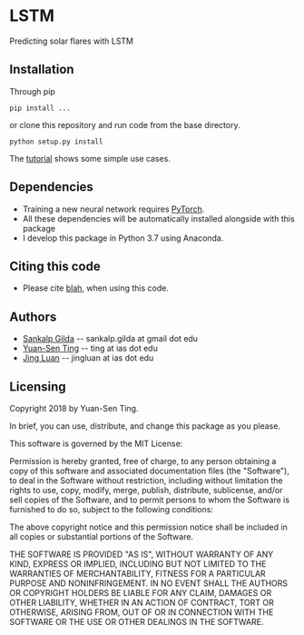 # LSTM

Predicting solar flares with LSTM

## Installation
Through pip
```
pip install ...
```

or clone this repository and run code from the base directory.
```
python setup.py install
````

The [tutorial](blah) shows some simple use cases.

## Dependencies
* Training a new neural network requires [PyTorch](http://pytorch.org/).
* All these dependencies will be automatically installed alongside with this package
* I develop this package in Python 3.7 using Anaconda.

## Citing this code
* Please cite [blah](blah), when using this code.

## Authors
* [Sankalp Gilda](https://www.linkedin.com/in/sankalp-gilda-41952317a) -- sankalp.gilda at gmail dot edu
* [Yuan-Sen Ting](http://www.sns.ias.edu/~ting/) -- ting at ias dot edu
* [Jing Luan](https://sites.google.com/view/jingluan-astrophysics) -- jingluan at ias dot edu

## Licensing

Copyright 2018 by Yuan-Sen Ting.

In brief, you can use, distribute, and change this package as you please.

This software is governed by the MIT License:

Permission is hereby granted, free of charge, to any person obtaining a copy
of this software and associated documentation files (the "Software"), to deal
in the Software without restriction, including without limitation the rights
to use, copy, modify, merge, publish, distribute, sublicense, and/or sell
copies of the Software, and to permit persons to whom the Software is
furnished to do so, subject to the following conditions:

The above copyright notice and this permission notice shall be included in
all copies or substantial portions of the Software.

THE SOFTWARE IS PROVIDED "AS IS", WITHOUT WARRANTY OF ANY KIND, EXPRESS OR
IMPLIED, INCLUDING BUT NOT LIMITED TO THE WARRANTIES OF MERCHANTABILITY,
FITNESS FOR A PARTICULAR PURPOSE AND NONINFRINGEMENT. IN NO EVENT SHALL THE
AUTHORS OR COPYRIGHT HOLDERS BE LIABLE FOR ANY CLAIM, DAMAGES OR OTHER
LIABILITY, WHETHER IN AN ACTION OF CONTRACT, TORT OR OTHERWISE, ARISING FROM,
OUT OF OR IN CONNECTION WITH THE SOFTWARE OR THE USE OR OTHER DEALINGS IN
THE SOFTWARE.
